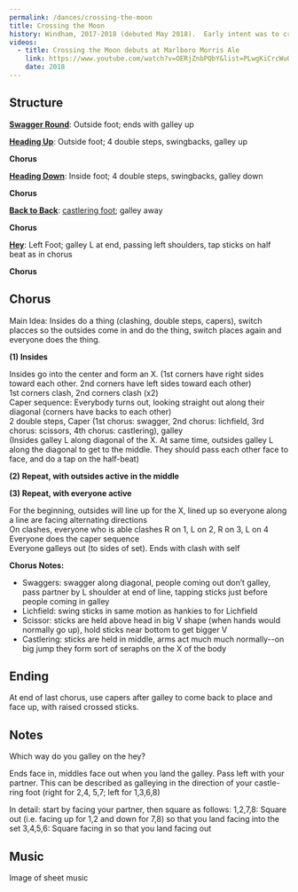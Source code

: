 ```yaml
---
permalink: /dances/crossing-the-moon
title: Crossing the Moon
history: Windham, 2017-2018 (debuted May 2018).  Early intent was to create a dance similar to I-91/Castelring, but with sticks (like how Vandalls is the “stick” version of Sheriffs Ride). Created collaboratively. Early conversations used pieces from a game called “Balancing Moon.”  Including a reference in the name alludes to the origin story of Charrington Toby.  The dance continued to be developed collaboratively over the course of the season.  Highlights included a “capers with sticks” workshop where many people brainstormed possible ways to do capers with sticks and we came to consensus (or near consensus) on the best methods.  Another key moment was the addition of the clashes on the half-beats of the galleys, which made its way into at least one other dance: Max Headroom, which now often includes a galley with clash at the end of the Hey
videos:
  - title: Crossing the Moon debuts at Marlboro Morris Ale
    link: https://www.youtube.com/watch?v=OERjZnbPQbY&list=PLwgKiCrcWuOZdjakry8xtHlkLF5fcZ8SC&index=15
    date: 2018
---
```


## Structure

**[Swagger Round](/figures#swagger-round)**:
Outside foot; ends with galley up

**[Heading Up](/figures#heading-up)**:
Outside foot; 4 double steps, swingbacks, galley up

**Chorus**

**[Heading Down](/figures#heading-down)**:
Inside foot; 4 double steps, swingbacks, galley down

**Chorus**

**[Back to Back](/figures#back-to-back)**:
[castlering foot](/figures#castlering-foot); galley away

**Chorus**

**[Hey](/figures#hey)**:
Left Foot; galley L at end, passing left shoulders, tap sticks on half beat as in chorus

**Chorus**

## Chorus

Main Idea: Insides do a thing (clashing, double steps, capers), switch placces so the outsides come in and do the thing, switch places again and everyone does the thing.

**(1) Insides** 

Insides go into the center and form an X. (1st corners have right sides toward each other.  2nd corners have left sides toward each other)<br>
1st corners clash, 2nd corners clash (x2) <br>
Caper sequence: Everybody turns out, looking straight out along their diagonal (corners have backs to each other)<br>
2 double steps, Caper (1st chorus: swagger, 2nd chorus: lichfield, 3rd chorus: scissors, 4th chorus: castlering), galley <br>
(Insides galley L along diagonal of the X.  At same time, outsides galley L along the diagonal to get to the middle.  They should pass each other face to face, and do a tap on the half-beat)

**(2) Repeat, with outsides active in the middle**

**(3) Repeat, with everyone active**

For the beginning, outsides will line up for the X, lined up so everyone along a line are facing alternating directions<br>
On clashes, everyone who is able clashes R on 1, L on 2, R on 3, L on 4 <br>
Everyone does the caper sequence <br>
Everyone galleys out (to sides of set).  Ends with clash with self <br>

**Chorus Notes:**

* Swaggers: swagger along diagonal, people coming out don’t galley, pass partner by L shoulder at end of line, tapping sticks just before people coming in galley<br>
* Lichfield: swing sticks in same motion as hankies to for Lichfield
* Scissor: sticks are held above head in big V shape (when hands would normally go up), hold sticks near bottom to get bigger V
* Castlering: sticks are held in middle, arms act much much normally--on big jump they form sort of seraphs on the X of the body 

## Ending

At end of last chorus, use capers after galley to come back to place and face up, with raised crossed sticks.

## Notes

Which way do you galley on the hey?

Ends face in, middles face out when you land the galley.  Pass left with your partner.  This can be described as galleying in the direction of your castle-ring foot (right for 2,4, 5,7; left for 1,3,6,8)

In detail: start by facing your partner, then square as follows:
1,2,7,8: Square out (i.e. facing up for 1,2 and down for 7,8) so that you land facing into the set
3,4,5,6: Square facing in so that you land facing out


## Music
Image of sheet music


